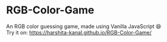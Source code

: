 # RGB-Color-Game
An RGB color guessing game, made using Vanilla JavaScript :smile: <br>
Try it on: https://harshita-kanal.github.io/RGB-Color-Game/
